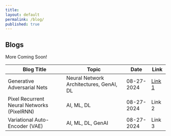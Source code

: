 ```yaml
---
title:
layout: default
permalink: /blog/
published: true
---
```


## Blogs

More Coming Soon!

| Blog Title      | Topic      | Date  | Link |
| ------------- | ------------- | -----  | ---- |
| Generative Adversarial Nets | Neural Network Architectures, GenAI, DL | 08-27-2024 | [Link 1](https://docs.google.com/document/d/1jaod7-6XHYWT1sFaH9wuWPz0O6xn4CZPfkmQw2ErpwA/edit?usp=sharing) |
| Pixel Recurrent Neural Networks (PixelRNN) | AI, ML, DL | 08-27-2024 | Link 2 |
| Variational Auto-Encoder (VAE) | AI, ML, DL, GenAI | 08-27-2024 | Link 3 |
